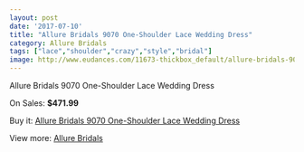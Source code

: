 ```yaml
---
layout: post
date: '2017-07-10'
title: "Allure Bridals 9070 One-Shoulder Lace Wedding Dress"
category: Allure Bridals
tags: ["lace","shoulder","crazy","style","bridal"]
image: http://www.eudances.com/11673-thickbox_default/allure-bridals-9070-one-shoulder-lace-wedding-dress.jpg
---
```

Allure Bridals 9070 One-Shoulder Lace Wedding Dress

On Sales: **$471.99**
<a href="https://www.eudances.com/en/allure-bridals/3689-allure-bridals-9070-one-shoulder-lace-wedding-dress.html"><amp-img layout="responsive" width="600" height="600" src="//www.eudances.com/11673-thickbox_default/allure-bridals-9070-one-shoulder-lace-wedding-dress.jpg" alt="Allure Bridals 9070 One-Shoulder Lace Wedding Dress 0" /></a>
<a href="https://www.eudances.com/en/allure-bridals/3689-allure-bridals-9070-one-shoulder-lace-wedding-dress.html"><amp-img layout="responsive" width="600" height="600" src="//www.eudances.com/11676-thickbox_default/allure-bridals-9070-one-shoulder-lace-wedding-dress.jpg" alt="Allure Bridals 9070 One-Shoulder Lace Wedding Dress 1" /></a>
<a href="https://www.eudances.com/en/allure-bridals/3689-allure-bridals-9070-one-shoulder-lace-wedding-dress.html"><amp-img layout="responsive" width="600" height="600" src="//www.eudances.com/11675-thickbox_default/allure-bridals-9070-one-shoulder-lace-wedding-dress.jpg" alt="Allure Bridals 9070 One-Shoulder Lace Wedding Dress 2" /></a>
<a href="https://www.eudances.com/en/allure-bridals/3689-allure-bridals-9070-one-shoulder-lace-wedding-dress.html"><amp-img layout="responsive" width="600" height="600" src="//www.eudances.com/11674-thickbox_default/allure-bridals-9070-one-shoulder-lace-wedding-dress.jpg" alt="Allure Bridals 9070 One-Shoulder Lace Wedding Dress 3" /></a>

Buy it: [Allure Bridals 9070 One-Shoulder Lace Wedding Dress](https://www.eudances.com/en/allure-bridals/3689-allure-bridals-9070-one-shoulder-lace-wedding-dress.html "Allure Bridals 9070 One-Shoulder Lace Wedding Dress")

View more: [Allure Bridals](https://www.eudances.com/en/2-allure-bridals "Allure Bridals")